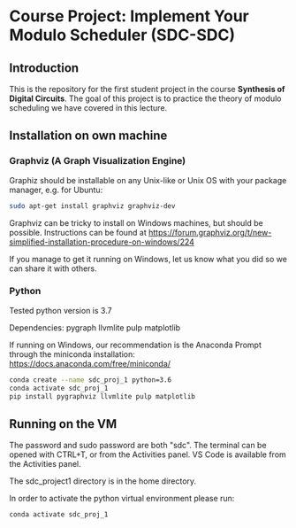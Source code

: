 # Course Project: Implement Your Modulo Scheduler (SDC-SDC)

## Introduction

This is the repository for the first student project in the course **Synthesis of Digital Circuits**.
The goal of this project is to practice the theory of modulo scheduling we have covered in this lecture.

## Installation on own machine

### Graphviz (A Graph Visualization Engine)

Graphiz should be installable on any Unix-like or Unix OS with your package manager, e.g. for Ubuntu:

```sh
sudo apt-get install graphviz graphviz-dev
```

Graphviz can be tricky to install on Windows machines, but should be possible.
Instructions can be found at https://forum.graphviz.org/t/new-simplified-installation-procedure-on-windows/224

If you manage to get it running on Windows, let us know what you did so we can share it with others.

### Python

Tested python version is 3.7

Dependencies:
pygraph
llvmlite
pulp
matplotlib

If running on Windows, our recommendation is the Anaconda Prompt through the miniconda installation: https://docs.anaconda.com/free/miniconda/

```sh
conda create --name sdc_proj_1 python=3.6
conda activate sdc_proj_1
pip install pygraphviz llvmlite pulp matplotlib
```

## Running on the VM

The password and sudo password are both "sdc".
The terminal can be opened with CTRL+T, or from the Activities panel. VS Code is available from the Activities panel.

The sdc_project1 directory is in the home directory. 

In order to activate the python virtual environment please run:
```sh
conda activate sdc_proj_1
```


